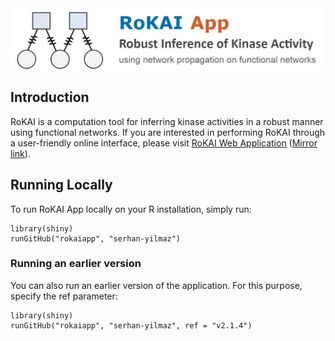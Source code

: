 <img src="www/rokai_app_logo.png" width="800">

## Introduction
RoKAI is a computation tool for inferring kinase activities in a robust manner using functional networks. If you are interested in performing RoKAI through a user-friendly online interface, please visit [RoKAI Web Application](https://rokai.io) ([Mirror link](https://syilmaz.shinyapps.io/rokai/)).

## Running Locally
To run RoKAI App locally on your R installation, simply run:
```
library(shiny)
runGitHub("rokaiapp", "serhan-yilmaz")
```

### Running an earlier version
You can also run an earlier version of the application. For this purpose, specify the ref parameter:
```
library(shiny)
runGitHub("rokaiapp", "serhan-yilmaz", ref = "v2.1.4")
```
